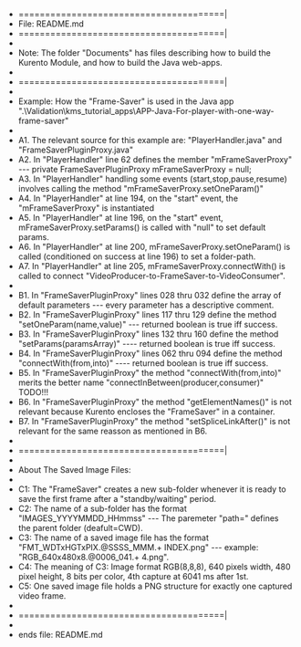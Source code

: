 + =======================================| 
+ File: README.md
+ =======================================| 
+ 
+ Note: The folder "Documents" has files describing how to build the Kurento Module, and how to build the Java web-apps.
+ 
+ =======================================| 
+ 
+ Example: How the "Frame-Saver" is used in the Java app ".\Validation\kms_tutorial_apps\APP-Java-For-player-with-one-way-frame-saver"
+ 
+   A1. The relevant source for this example are: "PlayerHandler.java" and "FrameSaverPluginProxy.java"
+   A2. In "PlayerHandler" line 62 defines the member "mFrameSaverProxy" --- private  FrameSaverPluginProxy mFrameSaverProxy = null;
+   A3. In "PlayerHandler" handling some events (start,stop,pause,resume) involves calling the method "mFrameSaverProxy.setOneParam()"
+   A4. In "PlayerHandler" at line 194, on the "start" event, the "mFrameSaverProxy" is instantiated
+   A5. In "PlayerHandler" at line 196, on the "start" event, mFrameSaverProxy.setParams() is called with "null" to set default params. 
+   A6. In "PlayerHandler" at line 200, mFrameSaverProxy.setOneParam() is called (conditioned on success at line 196) to set a folder-path.
+   A7. In "PlayerHandler" at line 205, mFrameSaverProxy.connectWith() is called to connect "VideoProducer-to-FrameSaver-to-VideoConsumer".
+ 
+   B1. In "FrameSaverPluginProxy" lines 028 thru 032 define the array of default parameters --- every parameter has a descriptive comment.
+   B2. In "FrameSaverPluginProxy" lines 117 thru 129 define the method "setOneParam(name,value)" --- returned boolean is true iff success.
+   B3. In "FrameSaverPluginProxy" lines 132 thru 160 define the method "setParams(paramsArray)" ---- returned boolean is true iff success.
+   B4. In "FrameSaverPluginProxy" lines 062 thru 094 define the method "connectWith(from,into)" ---- returned boolean is true iff success.
+   B5. In "FrameSaverPluginProxy" the method "connectWith(from,into)" merits the better name "connectInBetween(producer,consumer)" TODO!!!
+   B6. In "FrameSaverPluginProxy" the method "getElementNames()" is not relevant because Kurento encloses the "FrameSaver" in a container.
+   B7. In "FrameSaverPluginProxy" the method "setSpliceLinkAfter()" is not relevant for the same reasson as mentioned in B6.
+ 
+ =======================================| 
+ 
+ About The Saved Image Files:
+ 
+   C1: The "FrameSaver" creates a new sub-folder whenever it is ready to save the first frame after a "standby/waiting" period.
+   C2: The name of a sub-folder has the format "IMAGES_YYYYMMDD_HHmmss" --- The paremeter "path=" defines the parent folder (deafult=CWD).
+   C3: The name of a saved image file has the format "FMT_WDTxHGTxPIX.@SSSS_MMM.+ INDEX.png" --- example: "RGB_640x480x8.@0006_041.+ 4.png".
+   C4: The meaning of C3: Image format RGB(8,8,8), 640 pixels width, 480 pixel height, 8 bits per color, 4th capture at 6041 ms after 1st.
+   C5: One saved image file holds a PNG structure for exactly one captured video frame.
+ 
+ =======================================| 
+ 
+ ends file: README.md
